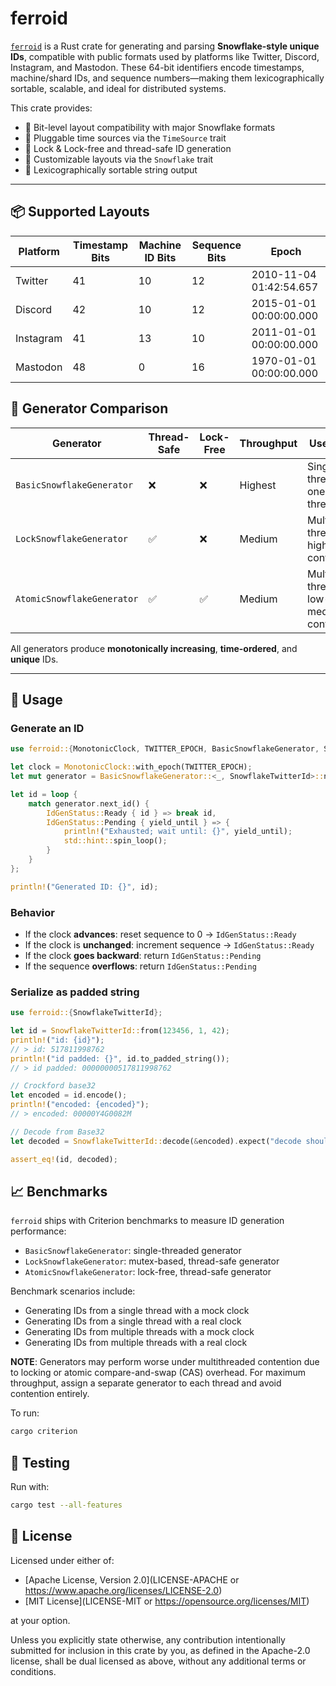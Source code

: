 # ferroid

[`ferroid`](https://github.com/s0l0ist/ferroid) is a Rust crate for
generating and parsing **Snowflake-style unique IDs**, compatible with public
formats used by platforms like Twitter, Discord, Instagram, and Mastodon. These
64-bit identifiers encode timestamps, machine/shard IDs, and sequence
numbers—making them lexicographically sortable, scalable, and ideal for
distributed systems.

This crate provides:

- 📌 Bit-level layout compatibility with major Snowflake formats
- 🧩 Pluggable time sources via the `TimeSource` trait
- 🧵 Lock & Lock-free and thread-safe ID generation
- 📐 Customizable layouts via the `Snowflake` trait
- 🔢 Lexicographically sortable string output

---

## 📦 Supported Layouts

| Platform  | Timestamp Bits | Machine ID Bits | Sequence Bits | Epoch                   |
| --------- | -------------- | --------------- | ------------- | ----------------------- |
| Twitter   | 41             | 10              | 12            | 2010-11-04 01:42:54.657 |
| Discord   | 42             | 10              | 12            | 2015-01-01 00:00:00.000 |
| Instagram | 41             | 13              | 10            | 2011-01-01 00:00:00.000 |
| Mastodon  | 48             | 0               | 16            | 1970-01-01 00:00:00.000 |

## 🔧 Generator Comparison

| Generator                  | Thread-Safe | Lock-Free | Throughput | Use Case                                 |
| -------------------------- | ----------- | --------- | ---------- | ---------------------------------------- |
| `BasicSnowflakeGenerator`  | ❌          | ❌        | Highest    | Single-threaded, one per thread          |
| `LockSnowflakeGenerator`   | ✅          | ❌        | Medium     | Multi-threaded, high contention          |
| `AtomicSnowflakeGenerator` | ✅          | ✅        | Medium     | Multi-threaded, low-to-medium contention |

All generators produce **monotonically increasing**, **time-ordered**, and
**unique** IDs.

---

## 🚀 Usage

### Generate an ID

```rust
use ferroid::{MonotonicClock, TWITTER_EPOCH, BasicSnowflakeGenerator, SnowflakeTwitterId, IdGenStatus};

let clock = MonotonicClock::with_epoch(TWITTER_EPOCH);
let mut generator = BasicSnowflakeGenerator::<_, SnowflakeTwitterId>::new(1, clock);

let id = loop {
    match generator.next_id() {
        IdGenStatus::Ready { id } => break id,
        IdGenStatus::Pending { yield_until } => {
            println!("Exhausted; wait until: {}", yield_until);
            std::hint::spin_loop();
        }
    }
};

println!("Generated ID: {}", id);
```

### Behavior

- If the clock **advances**: reset sequence to 0 → `IdGenStatus::Ready`
- If the clock is **unchanged**: increment sequence → `IdGenStatus::Ready`
- If the clock **goes backward**: return `IdGenStatus::Pending`
- If the sequence **overflows**: return `IdGenStatus::Pending`

### Serialize as padded string

```rust
use ferroid::{SnowflakeTwitterId};

let id = SnowflakeTwitterId::from(123456, 1, 42);
println!("id: {id}");
// > id: 517811998762
println!("id padded: {}", id.to_padded_string());
// > id padded: 00000000517811998762

// Crockford base32
let encoded = id.encode();
println!("encoded: {encoded}");
// > encoded: 00000Y4G0082M

// Decode from Base32
let decoded = SnowflakeTwitterId::decode(&encoded).expect("decode should succeed");

assert_eq!(id, decoded);
```

## 📈 Benchmarks

`ferroid` ships with Criterion benchmarks to measure ID generation
performance:

- `BasicSnowflakeGenerator`: single-threaded generator
- `LockSnowflakeGenerator`: mutex-based, thread-safe generator
- `AtomicSnowflakeGenerator`: lock-free, thread-safe generator

Benchmark scenarios include:

- Generating IDs from a single thread with a mock clock
- Generating IDs from a single thread with a real clock
- Generating IDs from multiple threads with a mock clock
- Generating IDs from multiple threads with a real clock

**NOTE**: Generators may perform worse under multithreaded contention due to
locking or atomic compare-and-swap (CAS) overhead. For maximum throughput,
assign a separate generator to each thread and avoid contention entirely.

To run:

```sh
cargo criterion
```

## 🧪 Testing

Run with:

```sh
cargo test --all-features
```

## 📄 License

Licensed under either of:

- [Apache License, Version 2.0](LICENSE-APACHE or
  <https://www.apache.org/licenses/LICENSE-2.0>)
- [MIT License](LICENSE-MIT or <https://opensource.org/licenses/MIT>)

at your option.

Unless you explicitly state otherwise, any contribution intentionally submitted
for inclusion in this crate by you, as defined in the Apache-2.0 license, shall
be dual licensed as above, without any additional terms or conditions.
